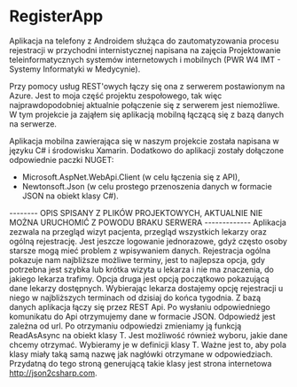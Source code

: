 # RegisterApp
Aplikacja na telefony z Androidem służąca do zautomatyzowania procesu rejestracji w przychodni internistycznej napisana na zajęcia Projektowanie teleinformatycznych systemów internetowych i mobilnych (PWR W4 IMT - Systemy Informatyki w Medycynie).

Przy pomocy usług REST'owych łączy się ona z serwerem postawionym na Azure. Jest to moja część projektu zespołowego, tak więc najprawdopodobniej aktualnie połączenie się z serwerem jest niemożliwe.
W tym projekcie ja zająłem się aplikacją mobilną łączącą się z bazą danych na serwerze.

Aplikacja mobilna zawierająca się w naszym projekcie została napisana w języku C# i środowisku Xamarin.  Dodatkowo do aplikacji zostały dołączone odpowiednie paczki NUGET: 
- Microsoft.AspNet.WebApi.Client (w celu łączenia się z API),
- Newtonsoft.Json (w celu prostego przenoszenia danych w formacie JSON na obiekt klasy C#).

-------- OPIS SPISANY Z PLIKÓW PROJEKTOWYCH, AKTUALNIE NIE MOŻNA URUCHOMIĆ Z POWODU BRAKU SERWERA -------------
Aplikacja zezwala na przegląd wizyt pacjenta, przegląd wszystkich lekarzy oraz ogólną rejestrację. Jest jeszcze logowanie jednorazowe, gdyż często osoby starsze mogą mieć problem z wpisywaniem danych. Rejestracja ogólna pokazuje nam najbliższe możliwe terminy, jest to najlepsza opcja, gdy potrzebna jest szybka lub krótka wizyta u lekarza i nie ma znaczenia, do jakiego lekarza trafimy. Opcja druga jest opcją początkowo pokazującą dane lekarzy dostępnych. Wybierając lekarza dostajemy opcję rejestracji u niego w najbliższych terminach od dzisiaj do końca tygodnia. 
Z bazą danych aplikacja łączy się przez REST Api. Po wysłaniu odpowiedniego komunikatu do Api otrzymujemy dane w formacie JSON. Odpowiedź jest zależna od url. Po otrzymaniu odpowiedzi zmieniamy ją funkcją ReadAsAsync<T> na obiekt klasy T. Jest możliwość również wyboru, jakie dane chcemy otrzymać. Wybieramy je w definicji klasy T. Ważne jest to, aby pola klasy miały taką samą nazwę jak nagłówki otrzymane w odpowiedziach. Przydatną do tego stroną generującą takie klasy jest strona internetowa http://json2csharp.com. 

